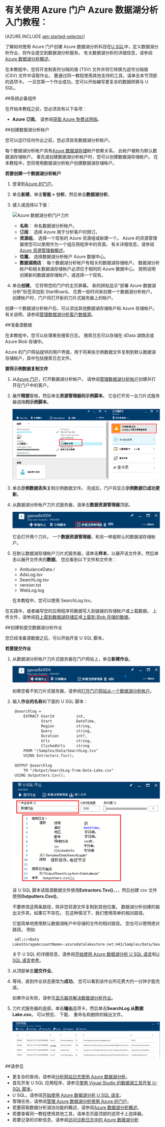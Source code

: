 <properties 
   pageTitle="开始使用 Azure 数据湖分析使用 Azure 门户 |Azure" 
   description="了解如何使用 Azure 门户创建一个数据湖分析帐户，请创建使用 U-SQL 数据湖分析作业并提交作业。 " 
   services="data-lake-analytics" 
   documentationCenter="" 
   authors="edmacauley" 
   manager="jhubbard" 
   editor="cgronlun"/>
 
<tags
   ms.service="data-lake-analytics"
   ms.devlang="na"
   ms.topic="hero-article"
   ms.tgt_pltfrm="na"
   ms.workload="big-data" 
   ms.date="10/06/2016"
   ms.author="edmaca"/>

# <a name="tutorial-get-started-with-azure-data-lake-analytics-using-azure-portal"></a>有关使用 Azure 门户 Azure 数据湖分析入门教程︰

[AZURE.INCLUDE [get-started-selector](../../includes/data-lake-analytics-selector-get-started.md)]

了解如何使用 Azure 门户创建 Azure 数据湖分析科目在[U SQL](data-lake-analytics-u-sql-get-started.md)中，定义数据湖分析作业，将作业提交到数据湖分析服务。 有关数据湖分析的详细信息，请参阅[Azure 数据湖分析概述](data-lake-analytics-overview.md)。

在本教程中，您将开发制表符分隔的值 (TSV) 文件并将它转换为逗号分隔值 (CSV) 文件中读取作业。 要通过同一教程使用其他支持的工具，请单击本节顶部的选项卡。 一旦您第一个作业成功，您可以开始编写更复杂的数据转换与 U SQL。

##<a name="prerequisites"></a>系统必备组件

在开始本教程之前，您必须具有以下各项︰

- **Azure 订阅**。 请参阅[获取 Azure 免费试用版](https://azure.microsoft.com/pricing/free-trial/)。

##<a name="create-data-lake-analytics-account"></a>创建数据湖分析帐户

您可以运行任何作业之前，您必须具有数据湖分析帐户。

每个数据湖分析帐户具有[Azure 数据湖存储]()帐户依赖关系。  此帐户被称为默认数据湖存储帐户。  事先或创建数据湖分析帐户时，您可以创建数据湖存储帐户。 在本教程中，您将使用数据湖分析帐户创建数据湖存储帐户。

**若要创建一个数据湖分析帐户**

1. 登录到[Azure 的门户](https://portal.azure.com)。
2. 单击**新建**，单击**智能 + 分析**，然后单击**数据湖分析**。
3. 键入或选择以下值︰

    ![Azure 数据湖分析门户刀片](./media/data-lake-analytics-get-started-portal/data-lake-analytics-portal-create-adla.png)

    - **名称**︰ 命名数据湖分析帐户。
    - **订阅**︰ 选择 Azure 用于分析客户的预订。
    - **资源组**。 选择一个现有的 Azure 资源组或新建一个。 Azure 的资源管理器使您可以使用作为一个组应用程序中的资源。 有关详细信息，请参阅[Azure 资源管理器概述](resource-group-overview.md)。 
    - **位置**。 选择数据湖分析帐户 Azure 数据中心。 
    - **数据湖商店**︰ 每个数据湖分析帐户有相关的数据湖存储帐户。 数据湖分析帐户和相关数据湖存储帐户必须位于相同的 Azure 数据中心。 按照说明创建新的数据湖存储帐户，或选择一个现有。

8. 单击**创建**。 它将带您的门户的主页屏幕。 新的拼贴显示"部署 Azure 数据湖分析"标签添加到 StartBoard。 花费一些时间来创建一个数据湖分析帐户。 创建帐户时，门户将打开新的刀片式服务器上的帐户。

创建一个数据湖分析帐户后，可以添加其他数据湖存储帐户和 Azure 存储帐户。 有关说明，请参阅[管理数据湖分析客户数据源](data-lake-analytics-manage-use-portal.md#manage-account-data-sources)。

##<a name="prepare-source-data"></a>准备源数据

在本教程中，您可以处理某些搜索日志。  搜索日志可以存储在 dData 湖商店或 Azure Blob 存储中。 

Azure 的门户网站提供的用户界面，用于将某些示例数据文件复制到默认数据湖存储帐户，其中包括搜索日志文件。

**要将示例数据复制文件**

1. 从[Azure 门户](https://portal.azure.com)，打开数据湖分析帐户。  请参阅[管理数据湖分析帐户](data-lake-analytics-get-started-portal.md#manage-accounts)创建并打开在门户中的客户。
3. 展开**精要**窗格，然后单击**资源管理器的示例脚本**。 它会打开另一台刀片式服务器调用**的示例脚本**。

    ![Azure 数据湖分析门户示例脚本](./media/data-lake-analytics-get-started-portal/data-lake-analytics-portal-sample-scripts.png)

4. 单击**示例数据丢失**复制示例数据文件。 完成后，门户将显示**示例数据已成功更新**。
7. 从数据湖分析帐户刀片式服务器，请单击**数据资源管理器**顶部。 

    ![Azure 数据湖分析数据资源管理器按钮](./media/data-lake-analytics-get-started-portal/data-lake-analytics-data-explorer-button.png)

    它会打开两个刀片。 一个**数据资源管理器**，和另一种是默认的数据湖存储帐户。
8. 在默认数据湖存储帐户刀片式服务器，请单击**样本**，以展开该文件夹，然后单击以展开文件夹的**数据**。 您应看到以下文件和文件夹︰

    - AmbulanceData /
    - AdsLog.tsv
    - SearchLog.tsv
    - version.txt
    - WebLog.log
    
    在本教程中，您可以使用 SearchLog.tsv。

在实践中，或者编写您的应用程序将数据写入到链接的存储帐户或上载数据。 上传文件，请参阅[将上载到数据湖存储区](data-lake-analytics-manage-use-portal.md#upload-data-to-adls)或[上载到 Blob 存储的数据](data-lake-analytics-manage-use-portal.md#upload-data-to-wasb)。

##<a name="create-and-submit-data-lake-analytics-jobs"></a>创建和提交数据湖分析作业

您已经准备源数据之后，可以开始开发 U SQL 脚本。  

**若要提交作业**

1. 从数据湖分析帐户刀片式服务器在门户网站上，单击**新建作业**。 

    ![Azure 数据湖分析新建作业按钮](./media/data-lake-analytics-get-started-portal/data-lake-analytics-new-job-button.png)

    如果您看不到刀片式服务器，请参阅[打开门户网站从一个数据湖分析帐户](data-lake-analytics-manage-use-portal.md#access-adla-account)。
2. 输入**作业的名称**和下面的 U SQL 脚本︰

        @searchlog =
            EXTRACT UserId          int,
                    Start           DateTime,
                    Region          string,
                    Query           string,
                    Duration        int?,
                    Urls            string,
                    ClickedUrls     string
            FROM "/Samples/Data/SearchLog.tsv"
            USING Extractors.Tsv();
        
        OUTPUT @searchlog   
            TO "/Output/SearchLog-from-Data-Lake.csv"
        USING Outputters.Csv();

    ![创建 Azure 数据湖分析 U SQL 作业](./media/data-lake-analytics-get-started-portal/data-lake-analytics-new-job.png)

    该 U SQL 脚本读取源数据文件使用**Extractors.Tsv()**，，，然后创建 csv 文件使用**Outputters.Csv()**。 
    
    不要修改这两条路径，除非您将源文件复制到其他位置。  数据湖分析创建的输出文件夹，如果它不存在。  在这种情况下，我们使用简单的相对路径。  
    
    它是简单地使用默认数据湖帐户中存储的文件的相对路径。 您也可以使用绝对路径。  例如 
    
        adl://<Data LakeStorageAccountName>.azuredatalakestore.net:443/Samples/Data/SearchLog.tsv
      

    关于 U SQL 的详细信息，请参阅[开始使用 Azure 数据湖分析 U SQL 语言](data-lake-analytics-u-sql-get-started.md)和[U SQL 语言参考](http://go.microsoft.com/fwlink/?LinkId=691348)。
     
3. 从顶部单击**提交作业**。   
4. 等待，直到作业状态更改为**成功**。 您可以看到该作业所花费大约一分钟才能完成。
    
    如果作业失败，请参见[显示器并解决数据湖分析作业](data-lake-analytics-monitor-and-troubleshoot-jobs-tutorial.md)。

5. 刀片式服务器的底部，单击**输出**选项卡，然后单击**SearchLog 从数据 Lake.csv**。 可以预览、 下载、 重命名和删除的输出文件。

    ![Azure 数据湖分析作业输出文件属性](./media/data-lake-analytics-get-started-portal/data-lake-analytics-output-file-properties.png)


##<a name="see-also"></a>请参见

- 更复杂的查询，请参阅[分析网站日志使用 Azure 数据湖分析](data-lake-analytics-analyze-weblogs.md)。
- 首先开发 U SQL 应用程序，请参见[使用 Visual Studio 的数据湖工具开发 U-SQL 脚本](data-lake-analytics-data-lake-tools-get-started.md)。
- U SQL，请参阅[开始使用 Azure 数据湖分析 U SQL 语言](data-lake-analytics-u-sql-get-started.md)。
- 管理任务，请参阅[管理 Azure 数据湖分析使用 Azure 的门户](data-lake-analytics-manage-use-portal.md)。
- 若要获取数据分析湖泊功能的概述，请参阅[Azure 数据湖分析概述](data-lake-analytics-overview.md)。
- 若要查看同一教程使用其他工具，请单击页面顶部的选项卡上选择器。
- 若要记录的诊断信息，请参阅[访问诊断日志中的 Azure 数据湖分析](data-lake-analytics-diagnostic-logs.md)
